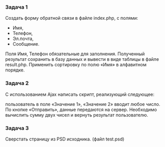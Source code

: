 ### Задача 1
Создать форму обратной связи в файле index.php, с полями:
 - Имя,
 - Телефон,
 - Эл.почта,
 - Сообщение.

Поля Имя, Телефон обязательные для заполнения. Полученный результат сохранить в базу данных и вывести в виде таблицы в файле result.php. Применить сортировку по полю «Имя» в алфавитном порядке.

### Задача 2

С использованием Ajax написать скрипт, реализующий следующее:

пользователь в поле «Значение 1», «Значение 2» вводит любое число. По кнопке «Отправить», данные передаются на сервер. Необходимо вычислить сумму двух чисел и вернуть результат пользователю.

### Задача 3

Сверстать страницу из PSD исходника. (файл test.psd)